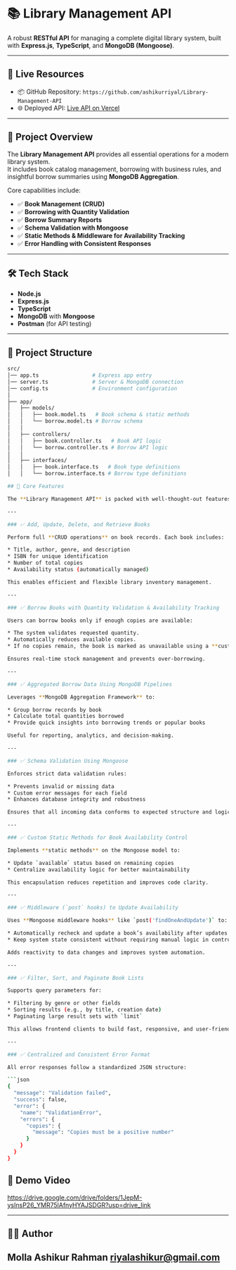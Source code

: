 # 📚 Library Management API

A robust **RESTful API** for managing a complete digital library system, built with **Express.js**, **TypeScript**, and **MongoDB (Mongoose)**.

---

## 🚀 Live Resources

- 📦 GitHub Repository: `https://github.com/ashikurriyal/Library-Management-API`
- 🌐 Deployed API: [Live API on Vercel]()

---

## 📖 Project Overview

The **Library Management API** provides all essential operations for a modern library system.  
It includes book catalog management, borrowing with business rules, and insightful borrow summaries using **MongoDB Aggregation**.

Core capabilities include:

- ✅ **Book Management (CRUD)**  
- ✅ **Borrowing with Quantity Validation**  
- ✅ **Borrow Summary Reports**  
- ✅ **Schema Validation with Mongoose**  
- ✅ **Static Methods & Middleware for Availability Tracking**  
- ✅ **Error Handling with Consistent Responses**  

---

## 🛠️ Tech Stack

- **Node.js**  
- **Express.js**  
- **TypeScript**  
- **MongoDB** with **Mongoose**  
- **Postman** (for API testing)  

---

## 📂 Project Structure

```bash
src/
│── app.ts                 # Express app entry
│── server.ts              # Server & MongoDB connection
│── config.ts              # Environment configuration
│
├── app/
│   ├── models/
│   │   ├── book.model.ts   # Book schema & static methods
│   │   └── borrow.model.ts # Borrow schema
│   │
│   ├── controllers/
│   │   ├── book.controller.ts   # Book API logic
│   │   └── borrow.controller.ts # Borrow API logic
│   │
│   ├── interfaces/
│   │   ├── book.interface.ts   # Book type definitions
│   │   └── borrow.interface.ts # Borrow type definitions

## 📁 Core Features 

The **Library Management API** is packed with well-thought-out features designed to ensure a seamless and reliable system for managing books and borrowing activity. Below is a breakdown of its core functionalities:

---

### ✅ Add, Update, Delete, and Retrieve Books

Perform full **CRUD operations** on book records. Each book includes:

* Title, author, genre, and description
* ISBN for unique identification
* Number of total copies
* Availability status (automatically managed)

This enables efficient and flexible library inventory management.

---

### ✅ Borrow Books with Quantity Validation & Availability Tracking

Users can borrow books only if enough copies are available:

* The system validates requested quantity.
* Automatically reduces available copies.
* If no copies remain, the book is marked as unavailable using a **custom static method**.

Ensures real-time stock management and prevents over-borrowing.

---

### ✅ Aggregated Borrow Data Using MongoDB Pipelines

Leverages **MongoDB Aggregation Framework** to:

* Group borrow records by book
* Calculate total quantities borrowed
* Provide quick insights into borrowing trends or popular books

Useful for reporting, analytics, and decision-making.

---

### ✅ Schema Validation Using Mongoose

Enforces strict data validation rules:

* Prevents invalid or missing data
* Custom error messages for each field
* Enhances database integrity and robustness

Ensures that all incoming data conforms to expected structure and logic.

---

### ✅ Custom Static Methods for Book Availability Control

Implements **static methods** on the Mongoose model to:

* Update `available` status based on remaining copies
* Centralize availability logic for better maintainability

This encapsulation reduces repetition and improves code clarity.

---

### ✅ Middleware (`post` hooks) to Update Availability

Uses **Mongoose middleware hooks** like `post('findOneAndUpdate')` to:

* Automatically recheck and update a book’s availability after updates
* Keep system state consistent without requiring manual logic in controllers

Adds reactivity to data changes and improves system automation.

---

### ✅ Filter, Sort, and Paginate Book Lists

Supports query parameters for:

* Filtering by genre or other fields
* Sorting results (e.g., by title, creation date)
* Paginating large result sets with `limit`

This allows frontend clients to build fast, responsive, and user-friendly interfaces.

---

### ✅ Centralized and Consistent Error Format

All error responses follow a standardized JSON structure:

```json
{
  "message": "Validation failed",
  "success": false,
  "error": {
    "name": "ValidationError",
    "errors": {
      "copies": {
        "message": "Copies must be a positive number"
      }
    }
  }
}

```

## 🎥 Demo Video
https://drive.google.com/drive/folders/1JepM-ysInsP26_YMR75lAfnyHYAJSDGR?usp=drive_link

---

## 👨‍💻 Author
Molla Ashikur Rahman
riyalashikur@gmail.com
---